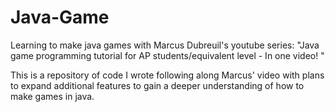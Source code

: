 # Java-Game
Learning to make java games with Marcus Dubreuil's youtube series:
"Java game programming tutorial for AP students/equivalent level - In one video! "

This is a repository of code I wrote following along Marcus' video with plans to expand additional features to gain a deeper
understanding of how to make games in java. 
